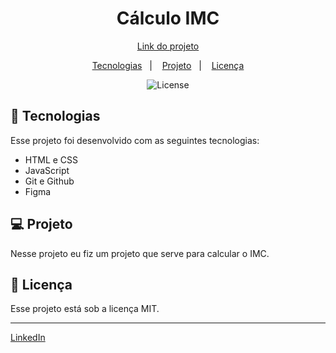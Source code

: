 <h1 align="center"> Cálculo IMC </h1>

<p align="center">
  <a href="https://junior-rosa83.github.io/Projeto-calculo-IMC/">Link do projeto</a>
</p>

<p align="center">
  <a href="#-tecnologias">Tecnologias</a>&nbsp;&nbsp;&nbsp;|&nbsp;&nbsp;&nbsp;
  <a href="#-projeto">Projeto</a>&nbsp;&nbsp;&nbsp;|&nbsp;&nbsp;&nbsp;
  <a href="#memo-licença">Licença</a>
</p>

<p align="center">
  <img alt="License" src="https://img.shields.io/static/v1?label=license&message=MIT&color=49AA26&labelColor=000000">
</p>

## 🚀 Tecnologias

Esse projeto foi desenvolvido com as seguintes tecnologias:

- HTML e CSS
- JavaScript
- Git e Github
- Figma

## 💻 Projeto

Nesse projeto eu fiz um projeto que serve para calcular o IMC.

## :memo: Licença

Esse projeto está sob a licença MIT.

---

[LinkedIn](https://www.linkedin.com/in/claudionor-junior-da-rosa-nilson-666590289/)
